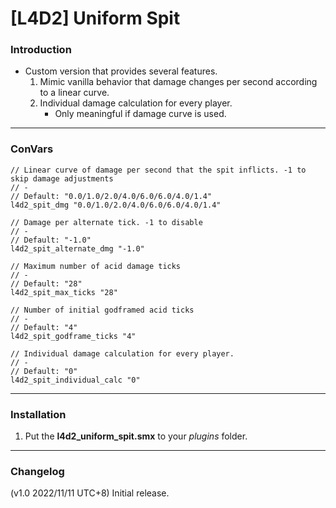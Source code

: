 # [L4D2] Uniform Spit

### Introduction
- Custom version that provides several features.
	1. Mimic vanilla behavior that damage changes per second according to a linear curve.
	2. Individual damage calculation for every player.
		- Only meaningful if damage curve is used.

<hr>

### ConVars
```
// Linear curve of damage per second that the spit inflicts. -1 to skip damage adjustments
// -
// Default: "0.0/1.0/2.0/4.0/6.0/6.0/4.0/1.4"
l4d2_spit_dmg "0.0/1.0/2.0/4.0/6.0/6.0/4.0/1.4"

// Damage per alternate tick. -1 to disable
// -
// Default: "-1.0"
l4d2_spit_alternate_dmg "-1.0"

// Maximum number of acid damage ticks
// -
// Default: "28"
l4d2_spit_max_ticks "28"

// Number of initial godframed acid ticks
// -
// Default: "4"
l4d2_spit_godframe_ticks "4"

// Individual damage calculation for every player.
// -
// Default: "0"
l4d2_spit_individual_calc "0"
```

<hr>

### Installation
1. Put the **l4d2_uniform_spit.smx** to your _plugins_ folder.

<hr>

### Changelog
(v1.0 2022/11/11 UTC+8) Initial release.

